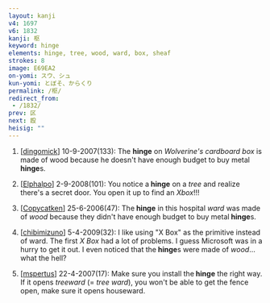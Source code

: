 ```yaml
---
layout: kanji
v4: 1697
v6: 1832
kanji: 枢
keyword: hinge
elements: hinge, tree, wood, ward, box, sheaf
strokes: 8
image: E69EA2
on-yomi: スウ、シュ
kun-yomi: とぼそ、からくり
permalink: /枢/
redirect_from:
 - /1832/
prev: 区
next: 殴
heisig: ""
---
```


1) [<a href="http://kanji.koohii.com/profile/dingomick">dingomick</a>] 10-9-2007(133): The <strong>hinge</strong> on <em>Wolverine&#039;s</em> <em>cardboard box</em> is made of wood because he doesn&#039;t have enough budget to buy metal <strong>hinge</strong>s.

2) [<a href="http://kanji.koohii.com/profile/Elphalpo">Elphalpo</a>] 2-9-2008(101): You notice a<strong> hinge</strong> on a <em>tree</em> and realize there&#039;s a secret door. You open it up to find an <em>Xbox</em>!!!

3) [<a href="http://kanji.koohii.com/profile/Copycatken">Copycatken</a>] 25-6-2006(47): The<strong> hinge</strong> in this hospital <em>ward</em> was made of <em>wood</em> because they didn&#039;t have enough budget to buy metal<strong> hinge</strong>s.

4) [<a href="http://kanji.koohii.com/profile/chibimizuno">chibimizuno</a>] 5-4-2009(32): I like using &quot;X Box&quot; as the primitive instead of ward. The first <em>X Box</em> had a lot of problems. I guess Microsoft was in a hurry to get it out. I even noticed that the<strong> hinge</strong>s were made of <em>wood</em>... what the hell?

5) [<a href="http://kanji.koohii.com/profile/mspertus">mspertus</a>] 22-4-2007(17): Make sure you install the<strong> hinge</strong> the right way. If it opens <em>treeward</em> (= <em>tree</em> <em>ward</em>), you won&#039;t be able to get the fence open, make sure it opens houseward.


